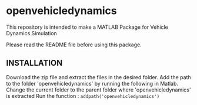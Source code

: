 # openvehicledynamics
This repository is intended to make a MATLAB Package for Vehicle Dynamics Simulation

Please read the README file before using this package.

## INSTALLATION
  Download the zip file and extract the files in the desired folder.
  Add the path to the folder 'openvehicledynamics' by running the following in Matlab.
    Change the current folder to the parent folder where 'openvehicledynamics' is extracted
    Run the function : ``` addpath('openvehicledynamics') ```
